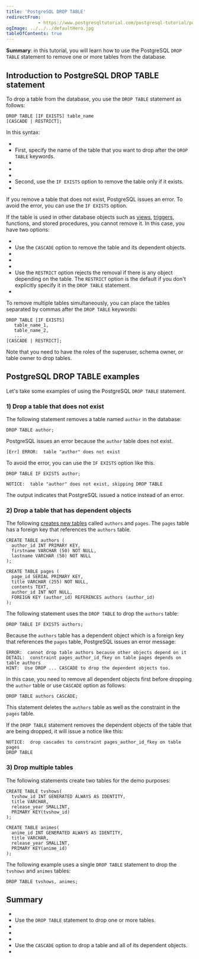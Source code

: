 ```yaml
---
title: 'PostgreSQL DROP TABLE'
redirectFrom: 
            - https://www.postgresqltutorial.com/postgresql-tutorial/postgresql-drop-table/
ogImage: ../../../defaultHero.jpg
tableOfContents: true
---
```



**Summary**: in this tutorial, you will learn how to use the PostgreSQL `DROP TABLE` statement to remove one or more tables from the database.





## Introduction to PostgreSQL DROP TABLE statement





To drop a table from the database, you use the `DROP TABLE` statement as follows:





```
DROP TABLE [IF EXISTS] table_name
[CASCADE | RESTRICT];
```





In this syntax:





- 
- First, specify the name of the table that you want to drop after the `DROP TABLE` keywords.
- 
-
- 
- Second, use the `IF EXISTS` option to remove the table only if it exists.
- 





If you remove a table that does not exist, PostgreSQL issues an error. To avoid the error, you can use the `IF EXISTS` option.





If the table is used in other database objects such as [views](https://www.postgresqltutorial.com/postgresql-views/), [triggers](https://www.postgresqltutorial.com/postgresql-triggers/enable-triggers/), functions, and stored procedures, you cannot remove it. In this case, you have two options:





- 
- Use the `CASCADE` option to remove the table and its dependent objects.
- 
-
- 
- Use the `RESTRICT` option rejects the removal if there is any object depending on the table. The `RESTRICT` option is the default if you don't explicitly specify it in the `DROP TABLE` statement.
- 





To remove multiple tables simultaneously, you can place the tables separated by commas after the `DROP TABLE` keywords:





```
DROP TABLE [IF EXISTS]
   table_name_1,
   table_name_2,
   ...
[CASCADE | RESTRICT];
```





Note that you need to have the roles of the superuser, schema owner, or table owner to drop tables.





## PostgreSQL DROP TABLE examples





Let's take some examples of using the PostgreSQL `DROP TABLE` statement.





### 1) Drop a table that does not exist





The following statement removes a table named `author` in the database:





```
DROP TABLE author;
```





PostgreSQL issues an error because the `author` table does not exist.





```
[Err] ERROR:  table "author" does not exist
```





To avoid the error, you can use the `IF EXISTS` option like this.





```
DROP TABLE IF EXISTS author;
```





```
NOTICE:  table "author" does not exist, skipping DROP TABLE
```





The output indicates that PostgreSQL issued a notice instead of an error.





### 2) Drop a table that has dependent objects





The following [creates new tables](https://www.postgresqltutorial.com/postgresql-tutorial/postgresql-create-table/ "PostgreSQL CREATE TABLE") called `authors` and `pages`. The `pages` table has a foreign key that references the `authors` table.





```
CREATE TABLE authors (
  author_id INT PRIMARY KEY,
  firstname VARCHAR (50) NOT NULL,
  lastname VARCHAR (50) NOT NULL
);

CREATE TABLE pages (
  page_id SERIAL PRIMARY KEY,
  title VARCHAR (255) NOT NULL,
  contents TEXT,
  author_id INT NOT NULL,
  FOREIGN KEY (author_id) REFERENCES authors (author_id)
);
```





The following statement uses the `DROP TABLE` to drop the `authors` table:





```
DROP TABLE IF EXISTS authors;
```





Because the `authors` table has a dependent object which is a foreign key that references the `pages` table, PostgreSQL issues an error message:





```
ERROR:  cannot drop table authors because other objects depend on it
DETAIL:  constraint pages_author_id_fkey on table pages depends on table authors
HINT:  Use DROP ... CASCADE to drop the dependent objects too.
```





In this case, you need to remove all dependent objects first before dropping the `author` table or use `CASCADE` option as follows:





```
DROP TABLE authors CASCADE;
```





This statement deletes the `authors` table as well as the constraint in the `pages` table.





If the `DROP TABLE` statement removes the dependent objects of the table that are being dropped, it will issue a notice like this:





```
NOTICE:  drop cascades to constraint pages_author_id_fkey on table pages
DROP TABLE
```





### 3) Drop multiple tables





The following statements create two tables for the demo purposes:





```
CREATE TABLE tvshows(
  tvshow_id INT GENERATED ALWAYS AS IDENTITY,
  title VARCHAR,
  release_year SMALLINT,
  PRIMARY KEY(tvshow_id)
);

CREATE TABLE animes(
  anime_id INT GENERATED ALWAYS AS IDENTITY,
  title VARCHAR,
  release_year SMALLINT,
  PRIMARY KEY(anime_id)
);
```





The following example uses a single `DROP TABLE` statement to drop the `tvshows` and `animes` tables:





```
DROP TABLE tvshows, animes;
```





## Summary





- 
- Use the `DROP TABLE` statement to drop one or more tables.
- 
-
- 
- Use the `CASCADE` option to drop a table and all of its dependent objects.
- 


